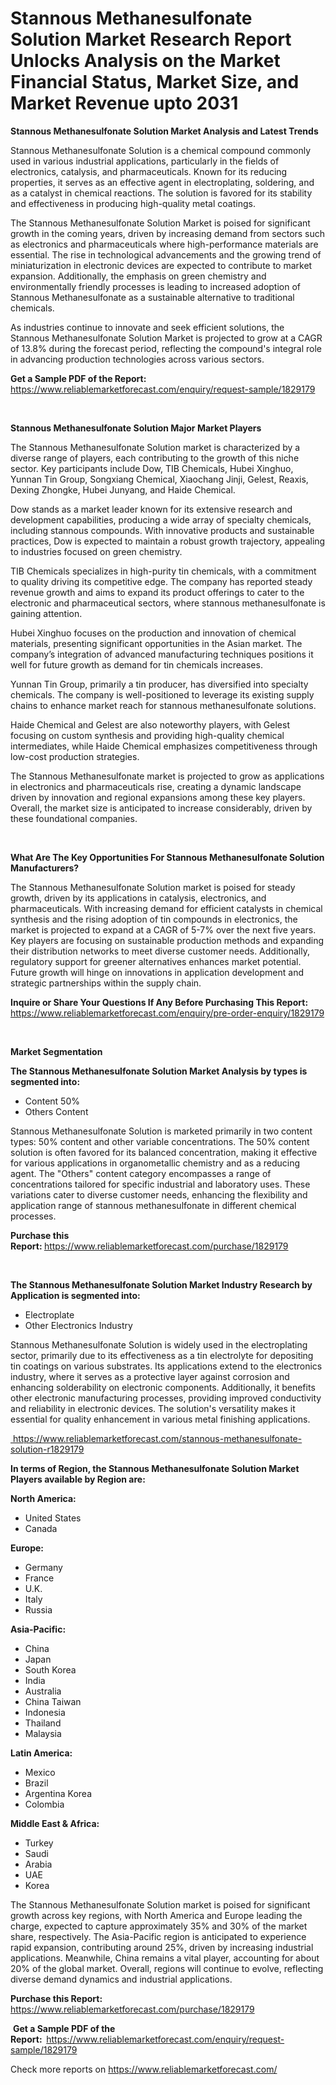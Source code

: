 <p><h1>Stannous Methanesulfonate Solution Market Research Report Unlocks Analysis on the Market Financial Status, Market Size, and Market Revenue upto 2031</h1></p><p><strong>Stannous Methanesulfonate Solution Market Analysis and Latest Trends</strong></p>
<p><p>Stannous Methanesulfonate Solution is a chemical compound commonly used in various industrial applications, particularly in the fields of electronics, catalysis, and pharmaceuticals. Known for its reducing properties, it serves as an effective agent in electroplating, soldering, and as a catalyst in chemical reactions. The solution is favored for its stability and effectiveness in producing high-quality metal coatings.</p><p>The Stannous Methanesulfonate Solution Market is poised for significant growth in the coming years, driven by increasing demand from sectors such as electronics and pharmaceuticals where high-performance materials are essential. The rise in technological advancements and the growing trend of miniaturization in electronic devices are expected to contribute to market expansion. Additionally, the emphasis on green chemistry and environmentally friendly processes is leading to increased adoption of Stannous Methanesulfonate as a sustainable alternative to traditional chemicals.</p><p>As industries continue to innovate and seek efficient solutions, the Stannous Methanesulfonate Solution Market is projected to grow at a CAGR of 13.8% during the forecast period, reflecting the compound's integral role in advancing production technologies across various sectors.</p></p>
<p><strong>Get a Sample PDF of the Report:&nbsp;</strong> <a href="https://www.reliablemarketforecast.com/enquiry/request-sample/1829179?utm_campaign=2011&utm_medium=2&utm_source=Github&utm_content=ia&utm_term=30122024&utm_id=stannous-methanesulfonate-solution">https://www.reliablemarketforecast.com/enquiry/request-sample/1829179</a></p>
<p>&nbsp;</p>
<p><strong>Stannous Methanesulfonate Solution Major Market Players</strong></p>
<p><p>The Stannous Methanesulfonate Solution market is characterized by a diverse range of players, each contributing to the growth of this niche sector. Key participants include Dow, TIB Chemicals, Hubei Xinghuo, Yunnan Tin Group, Songxiang Chemical, Xiaochang Jinji, Gelest, Reaxis, Dexing Zhongke, Hubei Junyang, and Haide Chemical.</p><p>Dow stands as a market leader known for its extensive research and development capabilities, producing a wide array of specialty chemicals, including stannous compounds. With innovative products and sustainable practices, Dow is expected to maintain a robust growth trajectory, appealing to industries focused on green chemistry.</p><p>TIB Chemicals specializes in high-purity tin chemicals, with a commitment to quality driving its competitive edge. The company has reported steady revenue growth and aims to expand its product offerings to cater to the electronic and pharmaceutical sectors, where stannous methanesulfonate is gaining attention.</p><p>Hubei Xinghuo focuses on the production and innovation of chemical materials, presenting significant opportunities in the Asian market. The company’s integration of advanced manufacturing techniques positions it well for future growth as demand for tin chemicals increases.</p><p>Yunnan Tin Group, primarily a tin producer, has diversified into specialty chemicals. The company is well-positioned to leverage its existing supply chains to enhance market reach for stannous methanesulfonate solutions.</p><p>Haide Chemical and Gelest are also noteworthy players, with Gelest focusing on custom synthesis and providing high-quality chemical intermediates, while Haide Chemical emphasizes competitiveness through low-cost production strategies.</p><p>The Stannous Methanesulfonate market is projected to grow as applications in electronics and pharmaceuticals rise, creating a dynamic landscape driven by innovation and regional expansions among these key players. Overall, the market size is anticipated to increase considerably, driven by these foundational companies.</p></p>
<p>&nbsp;</p>
<p><strong>What Are The Key Opportunities For Stannous Methanesulfonate Solution Manufacturers?</strong></p>
<p><p>The Stannous Methanesulfonate Solution market is poised for steady growth, driven by its applications in catalysis, electronics, and pharmaceuticals. With increasing demand for efficient catalysts in chemical synthesis and the rising adoption of tin compounds in electronics, the market is projected to expand at a CAGR of 5-7% over the next five years. Key players are focusing on sustainable production methods and expanding their distribution networks to meet diverse customer needs. Additionally, regulatory support for greener alternatives enhances market potential. Future growth will hinge on innovations in application development and strategic partnerships within the supply chain.</p></p>
<p><strong>Inquire or Share Your Questions If Any Before Purchasing This Report:</strong> <a href="https://www.reliablemarketforecast.com/enquiry/pre-order-enquiry/1829179?utm_campaign=2011&utm_medium=2&utm_source=Github&utm_content=ia&utm_term=30122024&utm_id=stannous-methanesulfonate-solution">https://www.reliablemarketforecast.com/enquiry/pre-order-enquiry/1829179</a></p>
<p>&nbsp;</p>
<p><strong>Market Segmentation</strong></p>
<p><strong>The Stannous Methanesulfonate Solution Market Analysis by types is segmented into:</strong></p>
<p><ul><li>Content 50%</li><li>Others Content</li></ul></p>
<p><p>Stannous Methanesulfonate Solution is marketed primarily in two content types: 50% content and other variable concentrations. The 50% content solution is often favored for its balanced concentration, making it effective for various applications in organometallic chemistry and as a reducing agent. The "Others" content category encompasses a range of concentrations tailored for specific industrial and laboratory uses. These variations cater to diverse customer needs, enhancing the flexibility and application range of stannous methanesulfonate in different chemical processes.</p></p>
<p><strong>Purchase this Report:&nbsp;</strong><a href="https://www.reliablemarketforecast.com/purchase/1829179?utm_campaign=2011&utm_medium=2&utm_source=Github&utm_content=ia&utm_term=30122024&utm_id=stannous-methanesulfonate-solution">https://www.reliablemarketforecast.com/purchase/1829179</a></p>
<p>&nbsp;</p>
<p><strong>The Stannous Methanesulfonate Solution Market Industry Research by Application is segmented into:</strong></p>
<p><ul><li>Electroplate</li><li>Other Electronics Industry</li></ul></p>
<p><p>Stannous Methanesulfonate Solution is widely used in the electroplating sector, primarily due to its effectiveness as a tin electrolyte for depositing tin coatings on various substrates. Its applications extend to the electronics industry, where it serves as a protective layer against corrosion and enhancing solderability on electronic components. Additionally, it benefits other electronic manufacturing processes, providing improved conductivity and reliability in electronic devices. The solution's versatility makes it essential for quality enhancement in various metal finishing applications.</p></p>
<p><a href="https://www.reliablemarketforecast.com/stannous-methanesulfonate-solution-r1829179?utm_campaign=2011&utm_medium=2&utm_source=Github&utm_content=ia&utm_term=30122024&utm_id=stannous-methanesulfonate-solution">&nbsp;https://www.reliablemarketforecast.com/stannous-methanesulfonate-solution-r1829179</a></p>
<p><strong>In terms of Region, the Stannous Methanesulfonate Solution Market Players available by Region are:</strong></p>
<p>
    <p> <strong> North America: </strong>
        <ul>
            <li>United States</li>
            <li>Canada</li>
        </ul>
        </p> 
    <p> <strong> Europe: </strong>
        <ul>
            <li>Germany</li>
            <li>France</li>
            <li>U.K.</li>
            <li>Italy</li>
            <li>Russia</li>
        </ul>
        </p> 
    <p> <strong> Asia-Pacific: </strong>
        <ul>
            <li>China</li>
            <li>Japan</li>
            <li>South Korea</li>
            <li>India</li>
            <li>Australia</li>
            <li>China Taiwan</li>
            <li>Indonesia</li>
            <li>Thailand</li>
            <li>Malaysia</li>
        </ul>
        </p> 
    <p> <strong> Latin America: </strong>
        <ul>
            <li>Mexico</li>
            <li>Brazil</li>
            <li>Argentina Korea</li>
            <li>Colombia</li>
        </ul>
        </p> 
    <p> <strong> Middle East & Africa: </strong>
        <ul>
            <li>Turkey</li>
            <li>Saudi</li>
            <li>Arabia</li>
            <li>UAE</li>
            <li>Korea</li>
        </ul>
    </p>
    </p>
<p><p>The Stannous Methanesulfonate Solution market is poised for significant growth across key regions, with North America and Europe leading the charge, expected to capture approximately 35% and 30% of the market share, respectively. The Asia-Pacific region is anticipated to experience rapid expansion, contributing around 25%, driven by increasing industrial applications. Meanwhile, China remains a vital player, accounting for about 20% of the global market. Overall, regions will continue to evolve, reflecting diverse demand dynamics and industrial applications.</p></p>
<p><strong>Purchase this Report: </strong><a href="https://www.reliablemarketforecast.com/purchase/1829179?utm_campaign=2011&utm_medium=2&utm_source=Github&utm_content=ia&utm_term=30122024&utm_id=stannous-methanesulfonate-solution">https://www.reliablemarketforecast.com/purchase/1829179</a></p>
<p>&nbsp;<strong>Get a Sample PDF of the Report:&nbsp;&nbsp;</strong><a href="https://www.reliablemarketforecast.com/enquiry/request-sample/1829179?utm_campaign=2011&utm_medium=2&utm_source=Github&utm_content=ia&utm_term=30122024&utm_id=stannous-methanesulfonate-solution">https://www.reliablemarketforecast.com/enquiry/request-sample/1829179</a></p>
<p><strong></strong></p>
<p>Check more reports on <a href="https://www.reliablemarketforecast.com/?utm_campaign=2011&utm_medium=2&utm_source=Github&utm_content=ia&utm_term=30122024&utm_id=stannous-methanesulfonate-solution">https://www.reliablemarketforecast.com/</a></p>